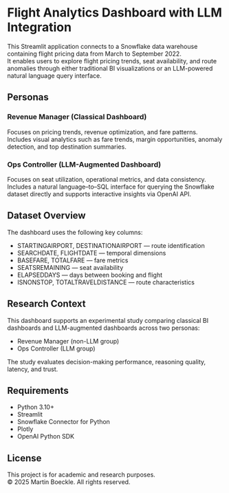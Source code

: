 # Flight Analytics Dashboard with LLM Integration

This Streamlit application connects to a Snowflake data warehouse containing flight pricing data from March to September 2022.  
It enables users to explore flight pricing trends, seat availability, and route anomalies through either traditional BI visualizations or an LLM-powered natural language query interface.

## Personas

### Revenue Manager (Classical Dashboard)
Focuses on pricing trends, revenue optimization, and fare patterns.  
Includes visual analytics such as fare trends, margin opportunities, anomaly detection, and top destination summaries.

### Ops Controller (LLM-Augmented Dashboard)
Focuses on seat utilization, operational metrics, and data consistency.  
Includes a natural language–to–SQL interface for querying the Snowflake dataset directly and supports interactive insights via OpenAI API.

## Dataset Overview

The dashboard uses the following key columns:
- STARTINGAIRPORT, DESTINATIONAIRPORT — route identification  
- SEARCHDATE, FLIGHTDATE — temporal dimensions  
- BASEFARE, TOTALFARE — fare metrics  
- SEATSREMAINING — seat availability  
- ELAPSEDDAYS — days between booking and flight  
- ISNONSTOP, TOTALTRAVELDISTANCE — route characteristics  

## Research Context

This dashboard supports an experimental study comparing classical BI dashboards and LLM-augmented dashboards across two personas:
- Revenue Manager (non-LLM group)  
- Ops Controller (LLM group)  

The study evaluates decision-making performance, reasoning quality, latency, and trust.

## Requirements

- Python 3.10+  
- Streamlit  
- Snowflake Connector for Python  
- Plotly  
- OpenAI Python SDK  

## License

This project is for academic and research purposes.  
© 2025 Martin Boeckle. All rights reserved.
